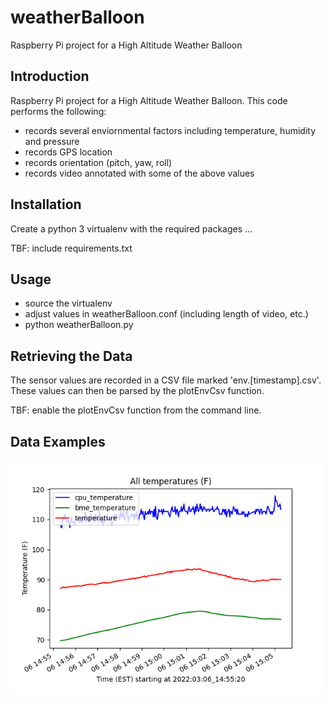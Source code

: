 # weatherBalloon
Raspberry Pi project for a High Altitude Weather Balloon

## Introduction

Raspberry Pi project for a High Altitude Weather Balloon.  This code performs the following:
   * records several enviornmental factors including temperature, humidity and pressure
   * records GPS location
   * records orientation (pitch, yaw, roll)
   * records video annotated with some of the above values

## Installation

Create a python 3 virtualenv with the required packages ...

TBF: include requirements.txt

## Usage

   * source the virtualenv
   * adjust values in weatherBalloon.conf (including length of video, etc.)
   * python weatherBalloon.py

## Retrieving the Data

The sensor values are recorded in a CSV file marked 'env.[timestamp].csv'.  These values can then be parsed by the plotEnvCsv function.

TBF: enable the plotEnvCsv function from the command line.

## Data Examples


<img src="AllTempsF.png" alt="AllTempsF.png" width="500">
